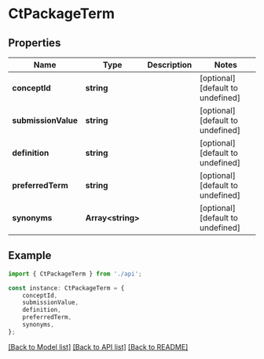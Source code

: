 # CtPackageTerm


## Properties

Name | Type | Description | Notes
------------ | ------------- | ------------- | -------------
**conceptId** | **string** |  | [optional] [default to undefined]
**submissionValue** | **string** |  | [optional] [default to undefined]
**definition** | **string** |  | [optional] [default to undefined]
**preferredTerm** | **string** |  | [optional] [default to undefined]
**synonyms** | **Array&lt;string&gt;** |  | [optional] [default to undefined]

## Example

```typescript
import { CtPackageTerm } from './api';

const instance: CtPackageTerm = {
    conceptId,
    submissionValue,
    definition,
    preferredTerm,
    synonyms,
};
```

[[Back to Model list]](../README.md#documentation-for-models) [[Back to API list]](../README.md#documentation-for-api-endpoints) [[Back to README]](../README.md)
